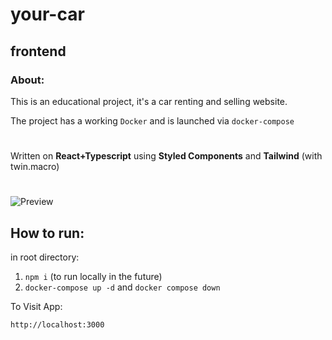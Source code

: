 # your-car
## frontend

### About:

This is an educational project, it's a car renting and selling website.

The project has a working `Docker` and is launched via `docker-compose`

#

Written on **React+Typescript** using **Styled Components** and **Tailwind** (with twin.macro)

#

![Preview](https://i.ibb.co/YXZKdR0/2023-03-29-10-33-24.png)

## How to run:

in root directory: 

1. `npm i` (to run locally in the future)
2. ``docker-compose up -d`` and ``docker compose down``

To Visit App:

`http://localhost:3000`
